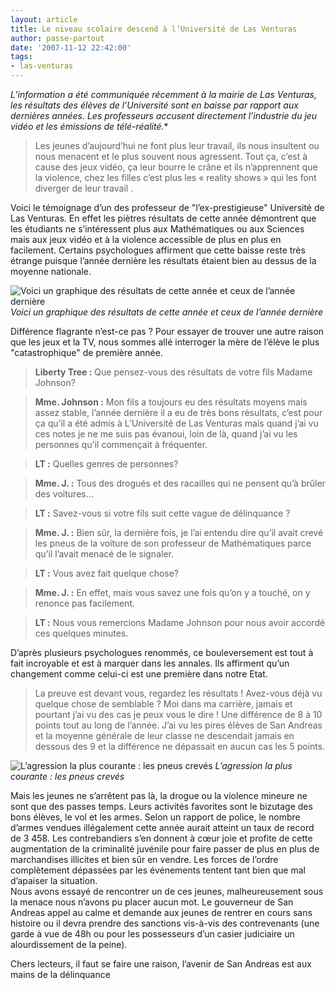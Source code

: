 ```yaml
---
layout: article
title: Le niveau scolaire descend à l’Université de Las Venturas
author: passe-partout
date: '2007-11-12 22:42:00'
tags:
- las-venturas
---
```


_L’information a été communiquée récemment à la mairie de Las Venturas, les résultats des élèves de l’Université sont en baisse par rapport aux dernières années. Les professeurs accusent directement l’industrie du jeu vidéo et les émissions de télé-réalité._\*

> Les jeunes d’aujourd’hui ne font plus leur travail, ils nous insultent ou nous menacent et le plus souvent nous agressent. Tout ça, c’est à cause des jeux vidéo, ça leur bourre le crâne et ils n’apprennent que la violence, chez les filles c’est plus les « reality shows » qui les font diverger de leur travail .

Voici le témoignage d’un des professeur de "l’ex-prestigieuse" Université de Las Venturas. En effet les piètres résultats de cette année démontrent que les étudiants ne s’intéressent plus aux Mathématiques ou aux Sciences mais aux jeux vidéo et à la violence accessible de plus en plus en facilement. Certains psychologues affirment que cette baisse reste très étrange puisque l’année dernière les résultats étaient bien au dessus de la moyenne nationale.

![Voici un graphique des résultats de cette année et ceux de l’année dernière]()
_Voici un graphique des résultats de cette année et ceux de l’année dernière_

Différence flagrante n’est-ce pas ? Pour essayer de trouver une autre raison que les jeux et la TV, nous sommes allé interroger la mère de l’élève le plus "catastrophique" de première année.

> **Liberty Tree :** Que pensez-vous des résultats de votre fils Madame Johnson?

> **Mme. Johnson :** Mon fils a toujours eu des résultats moyens mais assez stable, l’année dernière il a eu de très bons résultats, c’est pour ça qu’il a été admis à L’Université de Las Venturas mais quand j’ai vu ces notes je ne me suis pas évanoui, loin de là, quand j’ai vu les personnes qu'il commençait à fréquenter.

> **LT :** Quelles genres de personnes?

> **Mme. J. :** Tous des drogués et des racailles qui ne pensent qu’à brûler des voitures...

> **LT :** Savez-vous si votre fils suit cette vague de délinquance ?

> **Mme. J. :** Bien sûr, la dernière fois, je l’ai entendu dire qu’il avait crevé les pneus de la voiture de son professeur de Mathématiques parce qu’il l’avait menacé de le signaler.

> **LT :** Vous avez fait quelque chose?

> **Mme. J. :** En effet, mais vous savez une fois qu’on y a touché, on y renonce pas facilement.

> **LT :** Nous vous remercions Madame Johnson pour nous avoir accordé ces quelques minutes.

D’après plusieurs psychologues renommés, ce bouleversement est tout à fait incroyable et est à marquer dans les annales. Ils affirment qu’un changement comme celui-ci est une première dans notre Etat.

> La preuve est devant vous, regardez les résultats ! Avez-vous déjà vu quelque chose de semblable ? Moi dans ma carrière, jamais et pourtant j’ai vu des cas je peux vous le dire ! Une différence de 8 à 10 points tout au long de l’année. J’ai vu les pires élèves de San Andreas et la moyenne générale de leur classe ne descendait jamais en dessous des 9 et la différence ne dépassait en aucun cas les 5 points.

![L’agression la plus courante : les pneus crevés]()
_L’agression la plus courante : les pneus crevés_

Mais les jeunes ne s’arrêtent pas là, la drogue ou la violence mineure ne sont que des passes temps. Leurs activités favorites sont le bizutage des bons élèves, le vol et les armes. Selon un rapport de police, le nombre d’armes vendues illégalement cette année aurait atteint un taux de record de 3 458. Les contrebandiers s’en donnent à cœur joie et profite de cette augmentation de la criminalité juvénile pour faire passer de plus en plus de marchandises illicites et bien sûr en vendre. Les forces de l’ordre complètement dépassées par les événements tentent tant bien que mal d’apaiser la situation.  
Nous avons essayé de rencontrer un de ces jeunes, malheureusement sous la menace nous n’avons pu placer aucun mot. Le gouverneur de San Andreas appel au calme et demande aux jeunes de rentrer en cours sans histoire ou il devra prendre des sanctions vis-à-vis des contrevenants (une garde à vue de 48h ou pour les possesseurs d’un casier judiciaire un alourdissement de la peine).

Chers lecteurs, il faut se faire une raison, l’avenir de San Andreas est aux mains de la délinquance

<!--kg-card-end: markdown-->

